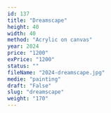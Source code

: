 ```yaml
---
id: 137
title: "Dreamscape"
height: 40
width: 40
method: "Acrylic on canvas"
year: 2024
price: "1200"
exPrice: "1200"
status: ""
fileName: "2024-dreamscape.jpg"
medie: "painting"
draft: "False"
slug: "dreamscape"
weight: "170"
---
```

